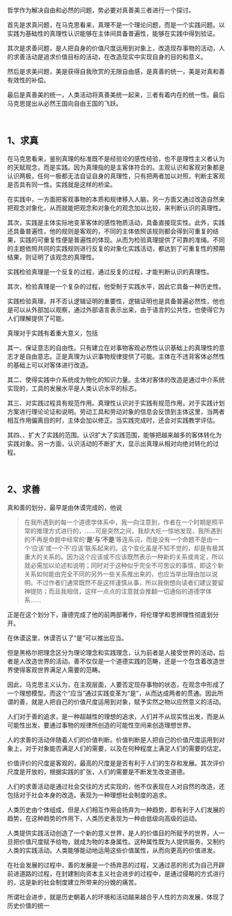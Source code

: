 <p data-pid="7Z0yJNku">哲学作为解决自由和必然的问题，势必要对真善美三者进行一个探讨。</p><p data-pid="Hd-GbUuB">首先是求真问题，在马克思看来，真理不是一个理论问题，而是一个实践问题。以实践为基础性的真理性认识能够在主体间具备普遍性，能够在实践中得到验证。</p><p data-pid="CoB_0BGE">其次是求善问题，是人把自身的价值尺度运用到对象上，改造现存事物的活动，人的求善活动是追求价值目标的活动，在改造现实中实现自身的目的和意义。</p><p data-pid="qPt8O_uj">然后是求美问题，美是获得自我欣赏的无限自由感，是真善的统一，美是对真和善有效性的补偿。</p><p data-pid="O_4bx95-">最后是真善美的统一，人类活动将真善美统一起来，三者有着内在的统一性。最后马克思提出从必然王国向自由王国的飞跃。</p><p class="ztext-empty-paragraph"><br/></p><h2>1、求真</h2><p data-pid="_Fo8G1Ex">在马克思看来，鉴别真理的标准既不是经验论的感性经验，也不是理性主义者认为的天赋观念，而是实践。因为真理指的是主客体符合的。主观认识和客观对象都是认识两极，任何一极都无法自证自身的真理性，只有把两者加以对照，判断主客观是否具有同一性。实践就是这样的桥梁。</p><p data-pid="3sFsR3Z1">在实践中，一方面把客观事物的本质和规律移入人脑，另一方面又通过改造自然来把观念对象化，从而就能把观念和对象化的观念加以比较，来判断认识的真理性。</p><p data-pid="t3I_nXFE">其次，实践是主体实际地变革客体的感性物质活动，具备直接现实性。此外，实践还具备普遍性，他的规则是客观的，不同的主体依照该规则都会得到可重复的结果，实践的可重复性便是普遍性的体现。从而为检验真理提供了可靠的准绳。不同的主题依照共同的实践规则进行反复的对象化实践活动，都达到了可重复性的预期结果，则证明了该观念的真理性。</p><p data-pid="eoB4qlGd">实践检验真理是一个反复的过程，通过反复的过程，才能判断认识的真理性。</p><p data-pid="z8yegmPT">其次，检验真理是一个复杂的过程，他受制于实践水平，因此它具备一种历史性。</p><p data-pid="0kQc9zEL">实践检验真理，并不否认逻辑证明的重要性，逻辑证明也是具备普遍必然性，他也是可以从外部加以观察，通过外部语言表示出来，由于语言的公共性，也使得它为人们理解提供了可能。</p><p data-pid="fSWmX3sk">真理对于实践有着重大意义，包括</p><p data-pid="rBDLdZgA">其一、保证意志的自由性。只有建立在对事物客观必然性认识基础上的真理性的意志才是自由意志。正是真理为认识事物规律提供了可能。主体在不违背客体必然性的基础上可以对客体进行改造。</p><p data-pid="l1ioY-0t">其二、使得实践中介系统成为物化的知识力量。主体对客体的改造是通过中介系统实现的，工具的发展水平是人类认识水平的标志。</p><p data-pid="_fj88M2S">其三、对实践过程具有规范作用。真理性认识对于实践有规范作用，对于实践计划方案进行理论论证和说明。劳动工具和劳动对象的信息会反馈到主体这里，当两者相互作用偏离目的时，主体会加以修正。当实践完成时，还会对实践教学评估。</p><p data-pid="xBtq91u7">其四、、扩大了实践的范围。认识扩大了实践范围，能够把越来越多的客体转化为实践对象。另一方面，认识活动的不断扩大，显示出真理从相对向绝对转化的过程。</p><p class="ztext-empty-paragraph"><br/></p><h2>2、求善</h2><p data-pid="cCKYLPHH">真和善的划分，最早是由休谟完成的，他说</p><blockquote data-pid="PSo54bFY">在我所遇到的每一个道德学体系中，我一向注意到，作者在一个时期是照平常的推理方式进行的，……可是突然之间，我却大吃一惊地发现，我所遇到的不再是命题中经常的‘<b>是’与‘不是</b>’等连系词，而是没有一个命题不是由一个‘应该’或一个不‘应该’联系起来的。这个变化虽是不知不觉的，却是有极其重大的关系的。因为这个应该或不应该既然表示一种新的关系或肯定，所以就必需加以论述和说明；同时对于这种似乎完全不可思议的事情，即这个新关系如何能由完全不同的另外一些关系推出来的，也应当举出理由加以说明。不过作者们通常既然不是这样谨慎从事，所以我倒想向读者们建议要留神提防；而且我相信，这样一点点的注意就会推翻一切通俗的道德学体系……</blockquote><p data-pid="9QTcFKgS">正是在这个划分下，康德完成了他的前两部著作，将伦理学和思辨理性彻底划分开。</p><p data-pid="q0BEFNck">在休谟这里，休谟否认了“是”可以推出应当。</p><p data-pid="caGdz8W3">但是黑格尔把理念区分为理论理念和实践理念，认为前者是人接受世界的活动，后者是人改造世界的活动。善不仅仅是一个道德实践的范畴，还是一个包含着改造世界使得客观世界满足人需要的范畴。</p><p data-pid="W-9Q7R5I">因此，马克思主义认为，在主观层面，人要否定现存事物的状态，在观念中形成了一个理想模型。而这个“应当”通过实践变革为“是”，从而达成两者的贯通。因此所谓的善，就是人把自己的价值尺度运用到对象，赋予实然之物以应然意义的活动。</p><p data-pid="3SC6C5Ts">人们对于善的追求，是一种超越性的理想的追求，人们并不从现实性出发，而是从可能性出发，要通过事物的规律所创造的可能性空间来创造理想世界。</p><p data-pid="w1pBfCEt">人的求善的活动伴随着人们的价值判断。价值判断是人把自己的价值尺度运用到对象上，对于对象能否满足人们的需要，以及在何种程度上满足人们的需要的估定。</p><p data-pid="S9PdDJtM">价值评价的尺度是客观的，最高的尺度是是否有利于人们的生存和发展。其次评价尺度是开放的，根据实践的扩张，人们的需要是不断发生改变道德。</p><p data-pid="n0T5xJSj">人们的求善活动是通过社会交往的方式实现的，他不仅表现在人对自然的改造，还包括对于社会本身的改造。表现为一种理想社会制度的追求。</p><p data-pid="22JNT6LM">人类历史由个体组成，但是人们相互作用会扬弃为一种趋势，即有利于人们发展的趋势，在这种趋势的作用下，人类历史表现为一种由低级向高级的运动。</p><p data-pid="W0A03838">人类提供实践活动创造了一个新的意义世界，是人的价值目的所赋予的世界，人一旦把价值尺度赋予给物，就成为物的本身属性。这种属性既为人提供服务，又制约人类的实践活动。人类能够能动地运用这些价值属性，从而向更高的价值进发。</p><p data-pid="k2SPAkYR">在社会发展的过程中，善的发展是一个扬弃恶的过程，又通过恶的形式为自己开辟前进道路的过程，在封建制向资本主义社会进步的过程中，是通过侵略的方式进行的，这是新的社会制度建立所带来的分娩的痛苦。</p><p data-pid="70Ff6FQt">所谓社会进步，就是历史朝着人的环境和活动越来越合乎人性的方向发展，体现了历史价值的统一</p><p></p>